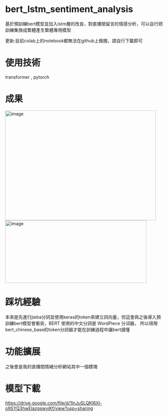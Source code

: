 # bert_lstm_sentiment_analysis
基於預訓練bert模型並加入lstm層的改良，對直播間留言的情感分析，可以自行把訓練集換成繁體產生繁體專用模型

更新:目前colab上的notebook都無法在github上檢閱，請自行下載即可

# 使用技術
transformer , pytorch

# 成果

<img width="480" height="350" alt="image" src="https://github.com/user-attachments/assets/6057bf25-8aea-44dc-a20b-7d22e865545c" />

<img width="450" height="200" alt="image" src="https://github.com/user-attachments/assets/5cd3a008-8eaf-4ce4-a268-4d4ae2ae7f31" />

# 踩坑經驗
本來是先進行jieba分詞並使用keras的token來建立詞向量，但這會與之後導入預訓練bert模型會衝突，BERT 使用的中文分詞是 WordPiece 分词器，
所以得用bert_chinese_base的token分詞器才能在訓練過程中讓bert讀懂
# 功能擴展
之後會是我的直播間情緒分析網站其中一個模塊

# 模型下載

https://drive.google.com/file/d/1lnJuSLQKl6Xi-o9SYQ3hwElazgswvjKf/view?usp=sharing

